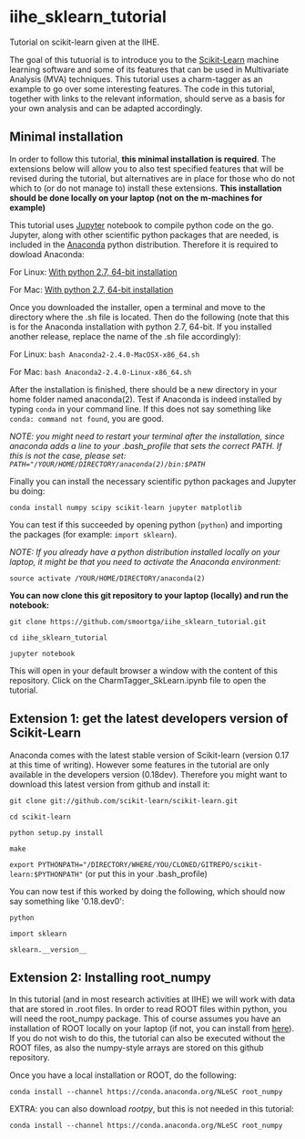 # iihe_sklearn_tutorial
Tutorial on scikit-learn given at the IIHE. 

The goal of this tutuorial is to introduce you to the [Scikit-Learn](http://scikit-learn.org/stable/) machine learning software and some of its features that can be used in Multivariate Analysis (MVA) techniques. This tutorial uses a charm-tagger as an example to go over some interesting features. The code in this tutorial, together with links to the relevant information, should serve as a basis for your own analysis and can be adapted accordingly.

## Minimal installation
In order to follow this tutorial, **this minimal installation is required**. The extensions below will allow you to also test specified features that will be revised during the tutorial, but alternatives are in place for those who do not which to (or do not manage to) install these extensions. **This installation should be done locally on your laptop (not on the m-machines for example)**

This tutorial uses [Jupyter](http://jupyter.org/) notebook to compile python code on the go. Jupyter, along with other scientific python packages that are needed, is included in the [Anaconda](https://www.continuum.io/downloads) python distribution. Therefore it is required to dowload Anaconda:

For Linux: <a href="https://3230d63b5fc54e62148e-c95ac804525aac4b6dba79b00b39d1d3.ssl.cf1.rackcdn.com/Anaconda2-2.4.0-Linux-x86_64.sh"> With python 2.7, 64-bit installation</a>

For Mac: <a href="https://3230d63b5fc54e62148e-c95ac804525aac4b6dba79b00b39d1d3.ssl.cf1.rackcdn.com/Anaconda2-2.4.0-MacOSX-x86_64.sh"> With python 2.7, 64-bit installation</a>

Once you downloaded the installer, open a terminal and move to the directory where the .sh file is located. Then do the following (note that this is for the Anaconda installation with python 2.7, 64-bit. If you installed another release, replace the name of the .sh file accordingly):

For Linux: `bash Anaconda2-2.4.0-MacOSX-x86_64.sh`

For Mac: `bash Anaconda2-2.4.0-Linux-x86_64.sh`

After the installation is finished, there should be a new directory in your home folder named anaconda(2). Test if Anaconda is indeed installed by typing `conda` in your command line. If this does not say something like `conda: command not found`, you are good. 

*NOTE: you might need to restart your terminal after the installation, since anaconda adds a line to your .bash_profile that sets the correct PATH. If this is not the case, please set: `PATH="/YOUR/HOME/DIRECTORY/anaconda(2)/bin:$PATH`*

Finally you can install the necessary scientific python packages and Jupyter bu doing:

`conda install numpy scipy scikit-learn jupyter matplotlib`

You can test if this succeeded by opening python (`python`) and importing the packages (for example: `import sklearn`).

*NOTE: If you already have a python distribution installed locally on your laptop, it might be that you need to activate the Anaconda environment:*

`source activate /YOUR/HOME/DIRECTORY/anaconda(2)`

**You can now clone this git repository to your laptop (locally) and run the notebook:**

`git clone https://github.com/smoortga/iihe_sklearn_tutorial.git`

`cd iihe_sklearn_tutorial`

`jupyter notebook`

This will open in your default browser a window with the content of this repository. Click on the CharmTagger_SkLearn.ipynb file to open the tutorial.

## Extension 1: get the latest developers version of Scikit-Learn
Anaconda comes with the latest stable version of Scikit-learn (version 0.17 at this time of writing). However some features in the tutorial are only available in the developers version (0.18dev). Therefore you might want to download this latest version from github and install it:

`git clone git://github.com/scikit-learn/scikit-learn.git`

`cd scikit-learn`

`python setup.py install`

`make`

`export PYTHONPATH="/DIRECTORY/WHERE/YOU/CLONED/GITREPO/scikit-learn:$PYTHONPATH"` (or put this in your .bash_profile)

You can now test if this worked by doing the following, which should now say something like '0.18.dev0':

`python`

`import sklearn`

`sklearn.__version__`

## Extension 2: Installing root_numpy
In this tutorial (and in most research activities at IIHE) we will work with data that are stored in .root files. In order to read ROOT files within python, you will need the root_numpy package. This of course assumes you have an installation of ROOT locally on your laptop (if not, you can install from [here](https://root.cern.ch/downloading-root)). If you do not wish to do this, the tutorial can also be executed without the ROOT files, as also the numpy-style arrays are stored on this github repository.

Once you have a local installation or ROOT, do the following:

`conda install --channel https://conda.anaconda.org/NLeSC root_numpy`

EXTRA: you can also download *rootpy*, but this is not needed in this tutorial:

`conda install --channel https://conda.anaconda.org/NLeSC root_numpy`
